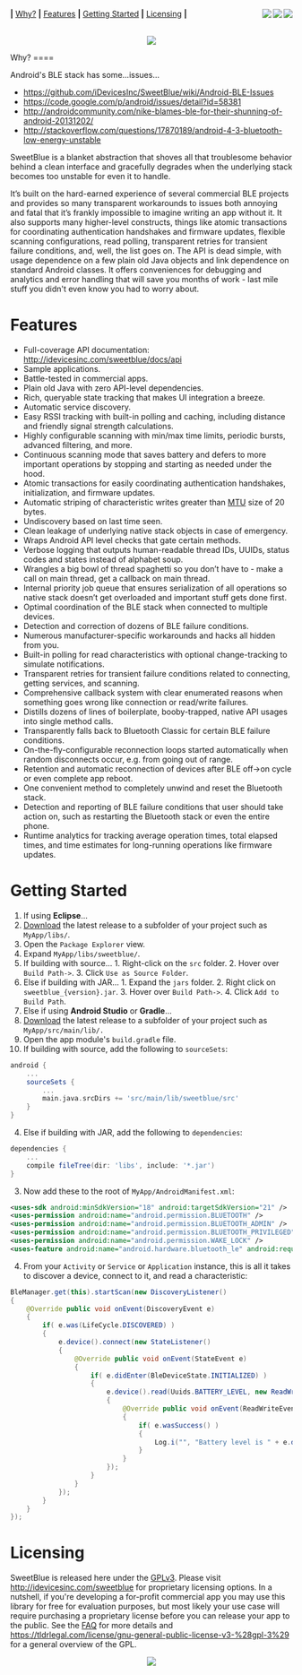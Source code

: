 <b>|</b>&nbsp;<a href='#why'>Why?</a>
<b>|</b>&nbsp;<a href='#features'>Features</a>
<b>|</b>&nbsp;<a href='#getting-started'>Getting Started</a>
<b>|</b>&nbsp;<a href='#licensing'>Licensing</a>
<b>|</b>
<a href="http://75.144.199.157:7117/job/SweetBlue%20Library/">
  <img align="right" src="https://img.shields.io/badge/version-1.26.10-blue.svg" />
  <img align="right" src="https://github.com/iDevicesInc/SweetBlue/blob/master/scripts/assets/whitespace.bmp" />
  <img align="right" src="http://75.144.199.157:7117/buildStatus/icon?job=SweetBlue%20Library"/>
</a>
<p align="center">
  <br>
  <a href="https://idevicesinc.com/sweetblue">
    <img src="https://github.com/iDevicesInc/SweetBlue/blob/master/scripts/assets/sweetblue_logo.png" />
  </a>
</p>
Why?
====

Android's BLE stack has some...issues...

* https://github.com/iDevicesInc/SweetBlue/wiki/Android-BLE-Issues
* https://code.google.com/p/android/issues/detail?id=58381
* http://androidcommunity.com/nike-blames-ble-for-their-shunning-of-android-20131202/
* http://stackoverflow.com/questions/17870189/android-4-3-bluetooth-low-energy-unstable

SweetBlue is a blanket abstraction that shoves all that troublesome behavior behind a clean interface and gracefully degrades when the underlying stack becomes too unstable for even it to handle.

It’s built on the hard-earned experience of several commercial BLE projects and provides so many transparent workarounds to issues both annoying and fatal that it’s frankly impossible to imagine writing an app without it. It also supports many higher-level constructs, things like atomic transactions for coordinating authentication handshakes and firmware updates, flexible scanning configurations, read polling, transparent retries for transient failure conditions, and, well, the list goes on. The API is dead simple, with usage dependence on a few plain old Java objects and link dependence on standard Android classes. It offers conveniences for debugging and analytics and error handling that will save you months of work - last mile stuff you didn't even know you had to worry about.

Features
========

*	Full-coverage API documentation: http://idevicesinc.com/sweetblue/docs/api
*	Sample applications.
*	Battle-tested in commercial apps.
*	Plain old Java with zero API-level dependencies.
*	Rich, queryable state tracking that makes UI integration a breeze.
*	Automatic service discovery.
*	Easy RSSI tracking with built-in polling and caching, including distance and friendly signal strength calculations.
*	Highly configurable scanning with min/max time limits, periodic bursts, advanced filtering, and more.
*	Continuous scanning mode that saves battery and defers to more important operations by stopping and starting as needed under the hood.
*	Atomic transactions for easily coordinating authentication handshakes, initialization, and firmware updates.
*	Automatic striping of characteristic writes greater than [MTU](http://en.wikipedia.org/wiki/Maximum_transmission_unit) size of 20 bytes.
*	Undiscovery based on last time seen.
*	Clean leakage of underlying native stack objects in case of emergency.
*	Wraps Android API level checks that gate certain methods.
*	Verbose logging that outputs human-readable thread IDs, UUIDs, status codes and states instead of alphabet soup.
*	Wrangles a big bowl of thread spaghetti so you don’t have to - make a call on main thread, get a callback on main thread.
*	Internal priority job queue that ensures serialization of all operations so native stack doesn’t get overloaded and important stuff gets done first.
*	Optimal coordination of the BLE stack when connected to multiple devices.
*	Detection and correction of dozens of BLE failure conditions.
*	Numerous manufacturer-specific workarounds and hacks all hidden from you.
*	Built-in polling for read characteristics with optional change-tracking to simulate notifications.
*	Transparent retries for transient failure conditions related to connecting, getting services, and scanning.
*	Comprehensive callback system with clear enumerated reasons when something goes wrong like connection or read/write failures.
*	Distills dozens of lines of boilerplate, booby-trapped, native API usages into single method calls.
*	Transparently falls back to Bluetooth Classic for certain BLE failure conditions.
*	On-the-fly-configurable reconnection loops started automatically when random disconnects occur, e.g. from going out of range.
*	Retention and automatic reconnection of devices after BLE off->on cycle or even complete app reboot.
*	One convenient method to completely unwind and reset the Bluetooth stack.
*	Detection and reporting of BLE failure conditions that user should take action on, such as restarting the Bluetooth stack or even the entire phone.
*	Runtime analytics for tracking average operation times, total elapsed times, and time estimates for long-running operations like firmware updates.


Getting Started
===============
1. If using **Eclipse**...
  1. [Download](https://github.com/iDevicesInc/SweetBlue/releases) the latest release to a subfolder of your project such as `MyApp/libs/`.
  2. Open the `Package Explorer` view.
  3. Expand `MyApp/libs/sweetblue/`.
  4. If building with source...
    1. Right-click on the `src` folder.
    2. Hover over `Build Path->`.
    3. Click `Use as Source Folder`.
  5. Else if building with JAR...
    1. Expand the `jars` folder.
    2. Right click on `sweetblue_{version}.jar`.
    3. Hover over `Build Path->`.
    4. Click `Add to Build Path`.
2. Else if using **Android Studio** or **Gradle**...
  1. [Download](http://github.com/iDevicesInc/SweetBlue/releases) the latest release to a subfolder of your project such as `MyApp/src/main/lib/.`
  2. Open the app module's `build.gradle` file.
  3. If building with source, add the following to `sourceSets`:
```gradle
android {
    ...
    sourceSets {
        ...
        main.java.srcDirs += 'src/main/lib/sweetblue/src'
    }
}
```
  4. Else if building with JAR, add the following to `dependencies`:

```gradle
dependencies {
    ...
    compile fileTree(dir: 'libs', include: '*.jar')
}
```

3. Now add these to the root of `MyApp/AndroidManifest.xml`:

```xml
<uses-sdk android:minSdkVersion="18" android:targetSdkVersion="21" />
<uses-permission android:name="android.permission.BLUETOOTH" />
<uses-permission android:name="android.permission.BLUETOOTH_ADMIN" />
<uses-permission android:name="android.permission.BLUETOOTH_PRIVILEGED" />
<uses-permission android:name="android.permission.WAKE_LOCK" />
<uses-feature android:name="android.hardware.bluetooth_le" android:required="true" />
```

4. From your `Activity` or `Service` or `Application` instance, this is all it takes to discover a device, connect to it, and read a characteristic:
```java
BleManager.get(this).startScan(new DiscoveryListener()
{
    @Override public void onEvent(DiscoveryEvent e)
    {
        if( e.was(LifeCycle.DISCOVERED) )
        {
            e.device().connect(new StateListener()
            {
                @Override public void onEvent(StateEvent e)
                {
                    if( e.didEnter(BleDeviceState.INITIALIZED) )
                    {
                        e.device().read(Uuids.BATTERY_LEVEL, new ReadWriteListener()
                        {
                            @Override public void onEvent(ReadWriteEvent e)
                            {
                                if( e.wasSuccess() )
                                {
                                    Log.i("", "Battery level is " + e.data_byte() + "%");
                                }
                            }
                        });
                    }
                }
            });
        }
    }
});
```

Licensing
=========

SweetBlue is released here under the [GPLv3](http://www.gnu.org/copyleft/gpl.html). Please visit http://idevicesinc.com/sweetblue for proprietary licensing options. In a nutshell, if you're developing a for-profit commercial app you may use this library for free for evaluation purposes, but most likely your use case will require purchasing a proprietary license before you can release your app to the public. See the [FAQ](https://github.com/iDevicesInc/SweetBlue/wiki/FAQ) for more details and https://tldrlegal.com/license/gnu-general-public-license-v3-%28gpl-3%29 for a general overview of the GPL.
<p align="center"><a href="https://idevicesinc.com/sweetblue"><img src="https://github.com/iDevicesInc/SweetBlue/blob/master/scripts/assets/sweetblue_logo.png" /></a></p>
